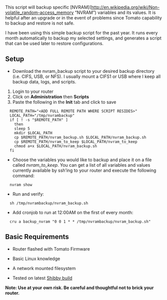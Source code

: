 This script will backup specific [NVRAM](http://en.wikipedia.org/wiki/Non-volatile_random-access_memory “NVRAM”) variables and its values. It is helpful after an upgrade or in the event of problems since Tomato capability to backup and restore is not safe.

I have been using this simple backup script for the past year. It runs every month automatically to backup my selected settings, and generates a script that can be used later to restore configurations. 


Setup
---------------------
* Download the nvram_backup script to your desired backup directory (i.e. CIFS, USB, or NFS). I usually mount a CIFS1 or USB where I keep all backup data, logs, and scripts. 

1. Login to your router
2. Click on **Administration** then **Scripts**
3. Paste the following in the **Init** tab and click to save

```
  REMOTE_PATH="<ADD FULL REMOTE PATH WHERE SCRIPT RESIDES>"
  LOCAL_PATH="/tmp/nvrambackup"
  if [ ! -s "$REMOTE_PATH" ]
    then
    sleep 5
    mkdir $LOCAL_PATH
    cp $REMOTE_PATH/nvram_backup.sh $LOCAL_PATH/nvram_backup.sh
    cp $REMOTE_PATH/nvram_to_keep $LOCAL_PATH/nvram_to_keep
    chmod a+x $LOCAL_PATH/nvram_backup.sh
  fi
```

* Choose the variables you would like to backup and place it on a file called *nvram_to_keep*. You can get a list of all variables and values currently available by ssh’ing to your router and execute the following command:

```  nvram show```

* Run and verify:

```  sh /tmp/nvrambackup/nvram_backup.sh```

* Add cronjob to run at 12:00AM on the first of every month:	

```  cru a backup_nvram "0 0 1 * * /tmp/nvrambackup/nvram_backup.sh"```


Basic Requirements
---------------------
- Router flashed with Tomato Firmware

- Basic Linux knowledge

- A network mounted filesystem

- Tested on latest [Shibby build](http://tomato.groov.pl)


**Note: Use at your own risk. Be careful and thoughtful not to brick your router.**
